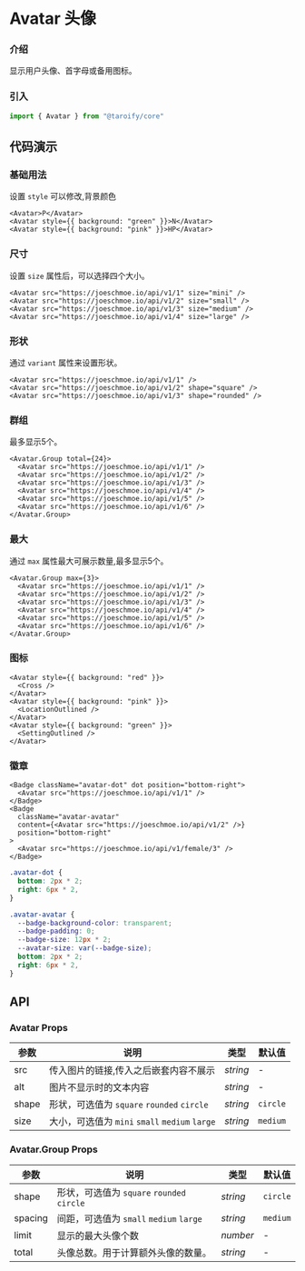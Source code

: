 # Avatar 头像

### 介绍

显示用户头像、首字母或备用图标。

### 引入

```ts
import { Avatar } from "@taroify/core"
```

## 代码演示

### 基础用法

设置 `style` 可以修改,背景颜色

```tsx
<Avatar>P</Avatar>
<Avatar style={{ background: "green" }}>N</Avatar>
<Avatar style={{ background: "pink" }}>HP</Avatar>
```

### 尺寸

设置 `size` 属性后，可以选择四个大小。

```tsx
<Avatar src="https://joeschmoe.io/api/v1/1" size="mini" />
<Avatar src="https://joeschmoe.io/api/v1/2" size="small" />
<Avatar src="https://joeschmoe.io/api/v1/3" size="medium" />
<Avatar src="https://joeschmoe.io/api/v1/4" size="large" />
```

### 形状

通过 `variant` 属性来设置形状。

```tsx
<Avatar src="https://joeschmoe.io/api/v1/1" />
<Avatar src="https://joeschmoe.io/api/v1/2" shape="square" />
<Avatar src="https://joeschmoe.io/api/v1/3" shape="rounded" />
```

### 群组

最多显示5个。

```tsx
<Avatar.Group total={24}>
  <Avatar src="https://joeschmoe.io/api/v1/1" />
  <Avatar src="https://joeschmoe.io/api/v1/2" />
  <Avatar src="https://joeschmoe.io/api/v1/3" />
  <Avatar src="https://joeschmoe.io/api/v1/4" />
  <Avatar src="https://joeschmoe.io/api/v1/5" />
  <Avatar src="https://joeschmoe.io/api/v1/6" />
</Avatar.Group>
```

### 最大

通过 `max` 属性最大可展示数量,最多显示5个。

```tsx
<Avatar.Group max={3}>
  <Avatar src="https://joeschmoe.io/api/v1/1" />
  <Avatar src="https://joeschmoe.io/api/v1/2" />
  <Avatar src="https://joeschmoe.io/api/v1/3" />
  <Avatar src="https://joeschmoe.io/api/v1/4" />
  <Avatar src="https://joeschmoe.io/api/v1/5" />
  <Avatar src="https://joeschmoe.io/api/v1/6" />
</Avatar.Group>
```

### 图标

```tsx
<Avatar style={{ background: "red" }}>
  <Cross />
</Avatar>
<Avatar style={{ background: "pink" }}>
  <LocationOutlined />
</Avatar>
<Avatar style={{ background: "green" }}>
  <SettingOutlined />
</Avatar>
```

### 徽章

```tsx
<Badge className="avatar-dot" dot position="bottom-right">
  <Avatar src="https://joeschmoe.io/api/v1/1" />
</Badge>
<Badge
  className="avatar-avatar"
  content={<Avatar src="https://joeschmoe.io/api/v1/2" />}
  position="bottom-right"
>
  <Avatar src="https://joeschmoe.io/api/v1/female/3" />
</Badge>
```

```scss
.avatar-dot {
  bottom: 2px * 2;
  right: 6px * 2,
}

.avatar-avatar {
  --badge-background-color: transparent;
  --badge-padding: 0;
  --badge-size: 12px * 2;
  --avatar-size: var(--badge-size);
  bottom: 2px * 2;
  right: 6px * 2,
}
```

## API

### Avatar Props

| 参数 | 说明 | 类型 | 默认值 |
| --- | --- | --- | --- |
| src | 传入图片的链接,传入之后嵌套内容不展示 | _string_ | - |
| alt | 图片不显示时的文本内容 | _string_ | - |
| shape | 形状，可选值为 `square` `rounded` `circle` | _string_ | `circle` |
| size | 大小，可选值为 `mini` `small` `medium` `large` | _string_ | `medium` |

### Avatar.Group Props

| 参数 | 说明 | 类型 | 默认值 |
| --- | --- | --- | --- |
| shape | 形状，可选值为 `square` `rounded` `circle` | _string_ | `circle` |
| spacing | 间距，可选值为 `small` `medium` `large` | _string_ | `medium` |
| limit | 显示的最大头像个数 | _number_ | - |
| total | 头像总数。用于计算额外头像的数量。| _string_ | - |
